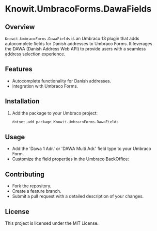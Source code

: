 # Knowit.UmbracoForms.DawaFields

## Overview
`Knowit.UmbracoForms.DawaFields` is an Umbraco 13 plugin that adds autocomplete fields for Danish addresses to Umbraco Forms. 
It leverages the DAWA (Danish Address Web API) to provide users with a seamless address selection experience.

## Features
- Autocomplete functionality for Danish addresses.
- Integration with Umbraco Forms.

## Installation
1. Add the package to your Umbraco project:
   ```bash
   dotnet add package Knowit.UmbracoForms.DawaFields
   ```

## Usage
- Add the 'Dawa 1 Adr.' or 'DAWA Multi Adr.' field type to your Umbraco Form.
- Customize the field properties in the Umbraco BackOffice:

## Contributing
- Fork the repository.
- Create a feature branch.
- Submit a pull request with a detailed description of your changes.

## License
This project is licensed under the MIT License.
